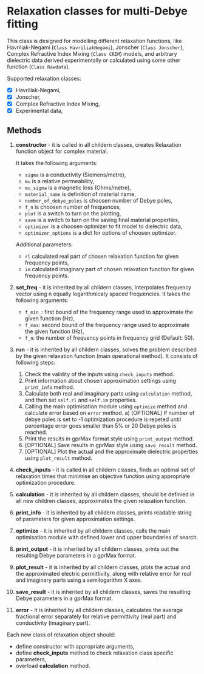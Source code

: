 # Relaxation classes for multi-Debye fitting

This class is designed for modelling different relaxation functions, like Havriliak-Negami (```Class HavriliakNegami```), Jonscher (```Class Jonscher```), Complex Refractive Index Mixing (```Class CRIM```) models, and arbitrary dielectric data derived experimentally or calculated using some other function (```Class Rawdata```).

Supported relaxation classes:

- [x] Havriliak-Negami,
- [x] Jonscher,
- [x] Complex Refractive Index Mixing,
- [x] Experimental data,

## Methods

1. __constructor__ - it is called in all childern classes, creates Relaxation function object for complex material.

    It takes the following arguments:
    - ``sigma`` is a conductivity (Siemens/metre),
    - ``mu`` is a relative permeability,
    - ``mu_sigma`` is a magnetic loss (Ohms/metre),
    - ``material_name`` is definition of material name,
    - ``number_of_debye_poles`` is choosen number of Debye poles,
    - ``f_n`` is choosen number of frequences,
    - ``plot`` is a switch to turn on the plotting,
    - ``save`` is a switch to turn on the saving final material properties,
    - ``optimizer`` is a choosen optimizer to fit model to dielectric data,
    - ``optimizer_options`` is a dict for options of choosen optimizer.

    Additional parameters:
    - ``rl`` calculated real part of chosen relaxation function for given frequency points,
    - ``im`` calculated imaginary part of chosen relaxation function for given frequency points.

2. __set_freq__ - it is inherited by all childern classes, interpolates frequency vector using n equally logarithmicaly spaced frequencies.
    It takes the following arguments:
    - `f_min_`: first bound of the frequency range used to approximate the given function (Hz),
    - `f_max`: second bound of the frequency range used to approximate the given function (Hz),
    - `f_n`: the number of frequency points in frequency grid (Default: 50).

3. __run__ - it is inherited by all childern classes, solves the problem described by the given relaxation function (main operational method).
    It consists of following steps:
    1) Check the validity of the inputs using ```check_inputs``` method.
    2) Print information about chosen approximation settings using ```print_info``` method.
    3) Calculate both real and imaginary parts using ```calculation``` method, and then set ```self.rl``` and ```self.im``` properties.
    4) Calling the main optimisation module using ```optimize``` method and calculate error based on ```error``` method.
       a) [OPTIONAL] If number of debye poles is set to -1 optimization procedure is repeted until percentage error goes smaller than 5% or 20 Debye poles is reached.
    5) Print the results in gprMax format style using ```print_output``` method.
    6) [OPTIONAL] Save results in gprMax style using ```save_result``` method.
    7) [OPTIONAL] Plot the actual and the approximate dielectric properties using ```plot_result``` method.

4. __check_inputs__ - it is called in all childern classes, finds an optimal set of relaxation times that minimise an objective function using appropriate optimization procedure.

5. __calculation__ - it is inherited by all childern classes, should be definied in all new children classes, approximates the given relaxation function.

6. __print_info__ - it is inherited by all childern classes, prints readable string of parameters for given approximation settings.

7. __optimize__ - it is inherited by all childern classes, calls the main optimisation module with defined lower and upper boundaries of search.

8. __print_output__ - it is inherited by all childern classes, prints out the resulting Debye parameters in a gprMax format.

9. __plot_result__ - it is inherited by all childern classes, plots the actual and the approximated electric permittivity, along with relative error for real and imaginary parts using a semilogarithm X axes.

10. __save_result__ - it is inherited by all childern classes, saves the resulting Debye parameters in a gprMax format.

11. __error__ - it is inherited by all childern classes, calculates the average fractional error separately for relative permittivity (real part) and conductivity (imaginary part).

Each new class of relaxation object should:

- define constructor with appropriate arguments,
- define __check_inputs__ method to check relaxation class specific parameters,
- overload __calculation__ method.
